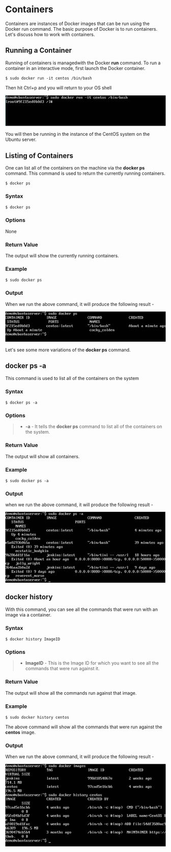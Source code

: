 # Containers
Containers are instances of Docker images that can be run using the Docker run command. The basic purpose of Docker is to run containers. Let's discuss how to work with containers.

## Running a Container
Running of containers is managedwith the Docker **run** command. To run a container in an interactive mode, first launch the Docker container.

```
$ sudo docker run -it centos /bin/bash
```

Then hit Ctrl+p and you will return to your OS shell

![Containers](/TutorialsPoint/res/img/containers.jpg)

You will then be running in the instance of the CentOS system on the Ubuntu server.

## Listing of Containers
One can list all of the containers on the machine via the **docker ps** command. This command is used to return the currently running containers.

```
$ docker ps
```

### Syntax
```
$ docker ps
```

### Options
None

### Return Value
The output will show the currently running containers.

### Example
```
$ sudo docker ps
```

### Output
When we run the above command, it will produce the following result -

![Listing of Containers](/TutorialsPoint/res/img/listing_of_containers.jpg)

Let's see some more variations of the **docker ps** command.

## docker ps -a
This command is used to list all of the containers on the system

### Syntax
```
$ docker ps -a
```

### Options
> - **-a** - It tells the **docker ps** command to list all of the containers on the system.

### Return Value
The output will show all containers.

### Example
```
$ sudo docker ps -a
```

### Output
when we run the above command, it will produce the following result -

![Docker ps -a](/TutorialsPoint/res/img/docker_ps_a.jpg)

## docker history
With this command, you can see all the commands that were run with an image via a container.

### Syntax
```
$ docker history ImageID
```

### Options
> - **ImageID** - This is the Image ID for which you want to see all the commands that were run against it.

### Return Value
The output will show all the commands run against that image.

### Example
```
$ sudo docker history centos
```

The above command will show all the commands that were run against the **centos** image.

### Output
When we run the above command, it will produce the following result -

![Docker History](/TutorialsPoint/res/img/docker_history.jpg)

